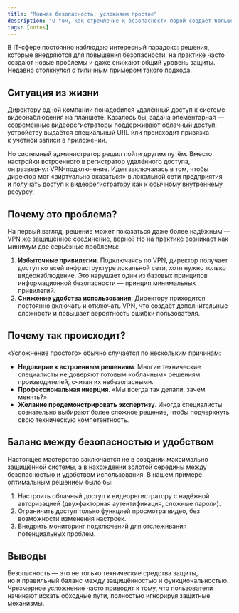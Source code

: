 ```yaml
---
title: "Мнимая безопасность: усложняем простое"
description: "О том, как стремление к безопасности порой создаёт больше проблем, чем решает"
tags: [notes]
---
```


В&nbsp;IT-сфере постоянно наблюдаю интересный парадокс: решения, которые внедряются для повышения безопасности, на&nbsp;практике часто создают новые проблемы и&nbsp;даже снижают общий уровень защиты. Недавно столкнулся с&nbsp;типичным примером такого подхода.

## Ситуация из&nbsp;жизни

Директору одной компании понадобился удалённый доступ к&nbsp;системе видеонаблюдения на&nbsp;планшете. Казалось&nbsp;бы, задача элементарная — современные видеорегистраторы поддерживают облачный доступ: устройству выдаётся специальный URL или происходит привязка к&nbsp;учётной записи в&nbsp;приложении.

Но&nbsp;системный администратор решил пойти другим путём. Вместо настройки встроенного в&nbsp;регистратор удалённого доступа, он&nbsp;развернул VPN-подключение. Идея заключалась в&nbsp;том, чтобы директор мог &laquo;виртуально оказаться&raquo; в&nbsp;локальной сети предприятия и&nbsp;получать доступ к&nbsp;видеорегистратору как к&nbsp;обычному внутреннему ресурсу.

## Почему это проблема?

На&nbsp;первый взгляд, решение может показаться даже более надёжным — VPN&nbsp;же защищённое соединение, верно? Но&nbsp;на&nbsp;практике возникает как минимум две серьёзные проблемы:

1. **Избыточные привилегии**. Подключаясь по&nbsp;VPN, директор получает доступ ко&nbsp;всей инфраструктуре локальной сети, хотя нужно только видеонаблюдение. Это нарушает один из&nbsp;базовых принципов информационной безопасности&nbsp;— принцип минимальных привилегий.
2. **Снижение удобства использования**. Директору приходится постоянно включать и&nbsp;отключать VPN, что создаёт дополнительные сложности и&nbsp;повышает вероятность ошибки пользователя.

## Почему так происходит?

&laquo;Усложнение простого&raquo; обычно случается по&nbsp;нескольким причинам:

- **Недоверие к&nbsp;встроенным решениям**. Многие технические специалисты не&nbsp;доверяют готовым &laquo;облачным&raquo; решениям производителей, считая их&nbsp;небезопасными.
- **Профессиональная инерция**. &laquo;Мы&nbsp;всегда так делали, зачем менять?&raquo;
- **Желание продемонстрировать экспертизу**. Иногда специалисты сознательно выбирают более сложное решение, чтобы подчеркнуть свою техническую компетентность.

## Баланс между безопасностью и&nbsp;удобством

Настоящее мастерство заключается не&nbsp;в&nbsp;создании максимально защищённой системы, а&nbsp;в&nbsp;нахождении золотой середины между безопасностью и&nbsp;удобством использования. В&nbsp;нашем примере оптимальным решением было&nbsp;бы:

1. Настроить облачный доступ к&nbsp;видеорегистратору с&nbsp;надёжной авторизацией (двухфакторная аутентификация, сложные пароли).
2. Ограничить доступ только функцией просмотра видео, без возможности изменения настроек.
3. Внедрить мониторинг подключений для отслеживания потенциальных проблем.

## Выводы

Безопасность&nbsp;— это не&nbsp;только технические средства защиты, но&nbsp;и&nbsp;правильный баланс между защищённостью и&nbsp;функциональностью. Чрезмерное усложнение часто приводит к&nbsp;тому, что пользователи начинают искать обходные пути, полностью игнорируя защитные механизмы.